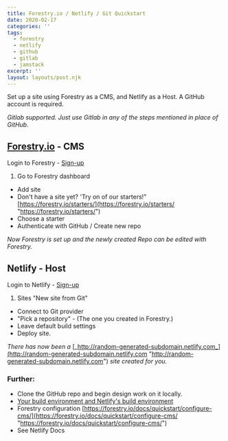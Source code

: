 ```yaml
---
title: Forestry.io / Netlify / Git Quickstart
date: 2020-02-17
categories: ''
tags:
  - forestry
  - netlify
  - github
  - gitlab
  - jamstack
excerpt: ''
layout: layouts/post.njk
---
```

Set up a site using Forestry as a CMS, and Netlify as a Host. A GitHub account is required.

_Gitlab supported. Just use Gitlab in any of the steps mentioned in place of GitHub._

## [Forestry.io](http://forestry.io/) - CMS

Login to Forestry - [Sign-up](notion://www.notion.so/joshuavaage/212096a5a81b480a990c4c06dcf3a550?p=ab9aa2f7225d4b8da1f82f7f1c0f2171&showMoveTo=true&saveParent=true#)

1. Go to Forestry dashboard

* Add site
* Don't have a site yet? 'Try on of our starters!" [https://forestry.io/starters/](https://forestry.io/starters/ "https://forestry.io/starters/")
* Choose a starter
* Authenticate with GitHub / Create new repo

_Now Forestry is set up and the newly created Repo can be edited with Forestry._

## Netlify - Host

Login to Netlify - [Sign-up](notion://www.notion.so/joshuavaage/212096a5a81b480a990c4c06dcf3a550?p=ab9aa2f7225d4b8da1f82f7f1c0f2171&showMoveTo=true&saveParent=true#)

1. Sites "New site from Git"

* Connect to Git provider
* "Pick a repository" - (The one you created in Forestry.)
* Leave default build settings
* Deploy site.

_There has now been a_ [_http://random-generated-subdomain.netlify.com_](http://random-generated-subdomain.netlify.com "http://random-generated-subdomain.netlify.com") _site created for you._

### Further:

* Clone the GitHub repo and begin design work on it locally.
* [Your build environment and Netlify's build environment](notion://www.notion.so/joshuavaage/212096a5a81b480a990c4c06dcf3a550?p=ab9aa2f7225d4b8da1f82f7f1c0f2171&showMoveTo=true&saveParent=true#)
* Forestry configuration [https://forestry.io/docs/quickstart/configure-cms/](https://forestry.io/docs/quickstart/configure-cms/ "https://forestry.io/docs/quickstart/configure-cms/")
* See Netlify Docs
